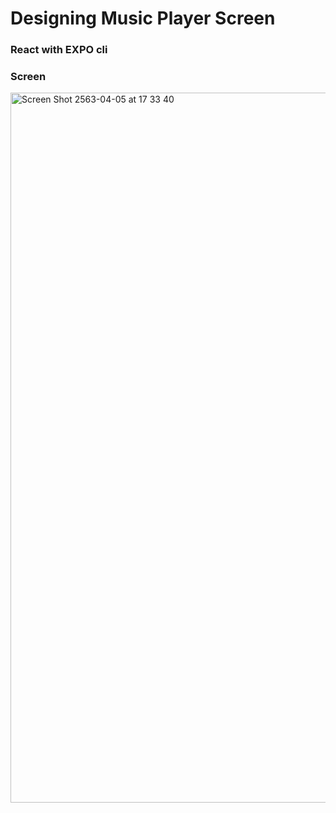 # Designing Music Player Screen

### React with EXPO cli

### Screen
<img width="1136" alt="Screen Shot 2563-04-05 at 17 33 40" src="https://user-images.githubusercontent.com/39496126/78472525-b6c43100-7763-11ea-9bb9-6791bcc7ac10.png">
